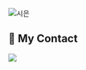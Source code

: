 ![시은](https://user-images.githubusercontent.com/97720335/204804004-39fe2dd4-17b3-490d-ac8a-a6fcc7b2daf9.png)

<h2> 🧸 My Contact </h2>
<a href="https://www.instagram.com/si__eun_s/">
  <img src="https://img.shields.io/badge/instagram-FF4D48?style=flat&logo=Instagram&logoColor=FFFFFF"/>
</a>
<a href="https://velog.io/@tlsl13>
  <img src="https://img.shields.io/badge/Velog-88A81D?style=flat&logo=velog&logoColor=FFFFFF"/>
</a>
